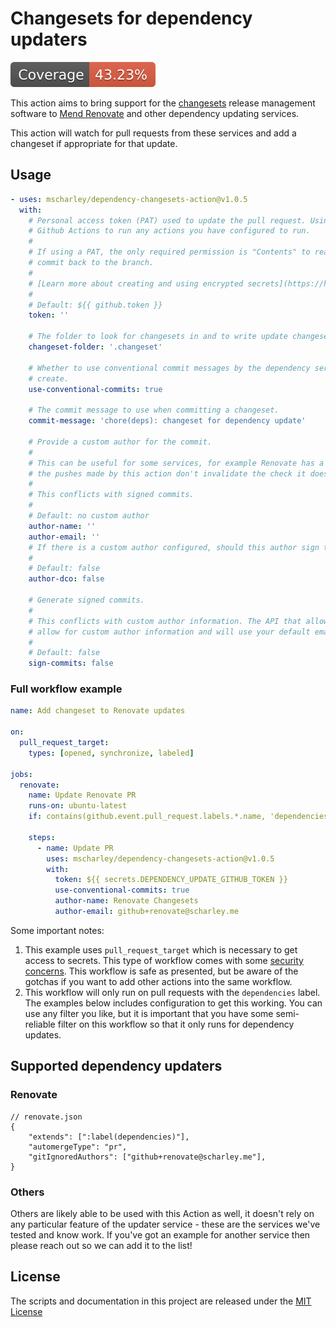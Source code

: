 # Changesets for dependency updaters

![Coverage](https://raw.githubusercontent.com/mscharley/dependency-changesets-action/refs/heads/main/badges/coverage.svg)

This action aims to bring support for the [changesets][changesets] release management software to [Mend
Renovate][renovate] and other dependency updating services.

This action will watch for pull requests from these services and add a changeset if appropriate for that update.

## Usage

```yaml
- uses: mscharley/dependency-changesets-action@v1.0.5
  with:
    # Personal access token (PAT) used to update the pull request. Using a PAT is highly recommended as it will allow
    # Github Actions to run any actions you have configured to run.
    #
    # If using a PAT, the only required permission is "Contents" to read the contents of the PR and potentially push a
    # commit back to the branch.
    #
    # [Learn more about creating and using encrypted secrets](https://help.github.com/en/actions/automating-your-workflow-with-github-actions/creating-and-using-encrypted-secrets)
    #
    # Default: ${{ github.token }}
    token: ''

    # The folder to look for changesets in and to write update changesets into.
    changeset-folder: '.changeset'

    # Whether to use conventional commit messages by the dependency service to determine the type of changeset to
    # create.
    use-conventional-commits: true

    # The commit message to use when committing a changeset.
    commit-message: 'chore(deps): changeset for dependency update'

    # Provide a custom author for the commit.
    #
    # This can be useful for some services, for example Renovate has a configuration to ignore certain authors so that
    # the pushes made by this action don't invalidate the check it does that no extra commits have been added to the PR.
    #
    # This conflicts with signed commits.
    #
    # Default: no custom author
    author-name: ''
    author-email: ''
    # If there is a custom author configured, should this author sign their commits with DCO?
    #
    # Default: false
    author-dco: false

    # Generate signed commits.
    #
    # This conflicts with custom author information. The API that allows Github to sign commits automatically doesn't
    # allow for custom author information and will use your default email address.
    #
    # Default: false
    sign-commits: false
```

### Full workflow example

```yaml
name: Add changeset to Renovate updates

on:
  pull_request_target:
    types: [opened, synchronize, labeled]

jobs:
  renovate:
    name: Update Renovate PR
    runs-on: ubuntu-latest
    if: contains(github.event.pull_request.labels.*.name, 'dependencies')

    steps:
      - name: Update PR
        uses: mscharley/dependency-changesets-action@v1.0.5
        with:
          token: ${{ secrets.DEPENDENCY_UPDATE_GITHUB_TOKEN }}
          use-conventional-commits: true
          author-name: Renovate Changesets
          author-email: github+renovate@scharley.me
```

Some important notes:

1. This example uses `pull_request_target` which is necessary to get access to secrets. This type of workflow comes with
   some [security concerns][gh-pull_request_target]. This workflow is safe as presented, but be aware of the gotchas if
   you want to add other actions into the same workflow.
1. This workflow will only run on pull requests with the `dependencies` label. The examples below includes configuration
   to get this working. You can use any filter you like, but it is important that you have some semi-reliable filter on
   this workflow so that it only runs for dependency updates.

## Supported dependency updaters

### Renovate

```jsonc
// renovate.json
{
	"extends": [":label(dependencies)"],
	"automergeType": "pr",
	"gitIgnoredAuthors": ["github+renovate@scharley.me"],
}
```

### Others

Others are likely able to be used with this Action as well, it doesn't rely on any particular feature of the updater
service - these are the services we've tested and know work. If you've got an example for another service then please
reach out so we can add it to the list!

## License

The scripts and documentation in this project are released under the [MIT License][license]

[changesets]: https://github.com/changesets/changesets#readme
[renovate]: https://github.com/apps/renovate
[gh-pull_request_target]: https://securitylab.github.com/research/github-actions-preventing-pwn-requests/
[license]: https://github.com/mscharley/dependency-changesets-action/blob/main/LICENSE

